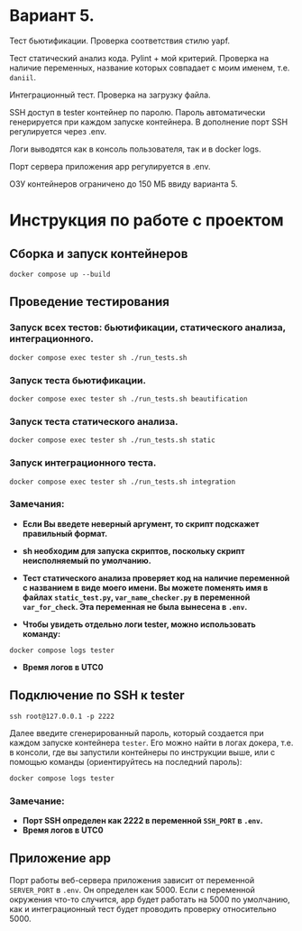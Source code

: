 # Вариант 5.
Тест бьютификации. Проверка соответствия стилю yapf.

Тест статический анализ кода. Pylint + мой критерий. Проверка на наличие переменных, название которых совпадает с моим именем, т.е. `daniil`.

Интеграционный тест. Проверка на загрузку файла.

SSH доступ в tester контейнер по паролю. Пароль автоматически генерируется при каждом запуске контейнера. В дополнение порт SSH регулируется через .env.

Логи выводятся как в консоль пользователя, так и в docker logs.

Порт сервера приложения app регулируется в .env.

ОЗУ контейнеров ограничено до 150 МБ ввиду варианта 5.

# Инструкция по работе с проектом

## Сборка и запуск контейнеров

```
docker compose up --build
```

## Проведение тестирования

### Запуск всех тестов: бьютификации, статического анализа, интеграционного.

```
docker compose exec tester sh ./run_tests.sh
```

### Запуск теста бьютификации.

```
docker compose exec tester sh ./run_tests.sh beautification
```

### Запуск теста статического анализа.

```
docker compose exec tester sh ./run_tests.sh static
```

### Запуск интеграционного теста.

```
docker compose exec tester sh ./run_tests.sh integration
```

### Замечания:

* **Если Вы введете неверный аргумент, то скрипт подскажет правильный формат.**

* **sh необходим для запуска скриптов, поскольку скрипт неисполняемый по умолчанию.**

* **Тест статического анализа проверяет код на наличие переменной с названием в виде моего имени. Вы можете поменять имя в файлах `static_test.py`, `var_name_checker.py` в переменной `var_for_check`. Эта переменная не была вынесена в `.env`.**

* **Чтобы увидеть отдельно логи tester, можно использовать команду:**
```
docker compose logs tester
```
* **Время логов в UTC0**

## Подключение по SSH к tester

```
ssh root@127.0.0.1 -p 2222
```
Далее введите сгенерированный пароль, который создается при каждом запуске контейнера `tester`. Его можно найти в логах докера, т.е. в консоли, где вы запустили контейнеры по инструкции выше, или с помощью команды (ориентируйтесь на последний пароль):
```
docker compose logs tester
```

### Замечание:

* **Порт SSH определен как 2222 в переменной `SSH_PORT` в `.env`.**
* **Время логов в UTC0**

## Приложение app

Порт работы веб-сервера приложения зависит от переменной `SERVER_PORT` в `.env`. Он определен как 5000. Если с переменной окружения что-то случится, app будет работать на 5000 по умолчанию, как и интеграционный тест будет проводить проверку относительно 5000.
